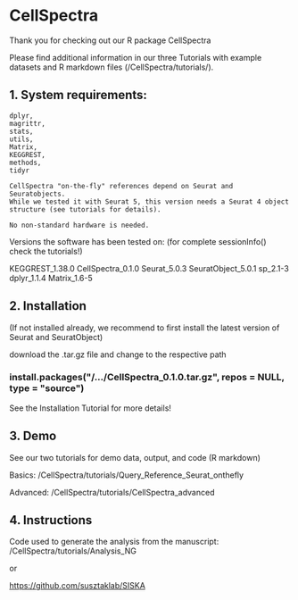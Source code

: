 # CellSpectra

Thank you for checking out our R package CellSpectra

Please find additional information in our three Tutorials with example datasets 
and R markdown files (/CellSpectra/tutorials/).

## 1. System requirements:

    dplyr,
    magrittr,
    stats,
    utils,
    Matrix,
    KEGGREST, 
    methods, 
    tidyr

    CellSpectra "on-the-fly" references depend on Seurat and Seuratobjects. 
    While we tested it with Seurat 5, this version needs a Seurat 4 object 
    structure (see tutorials for details).
    
    No non-standard hardware is needed. 
    
Versions the software has been tested on:
(for complete sessionInfo() check the tutorials!)

KEGGREST_1.38.0 CellSpectra_0.1.0 Seurat_5.0.3 SeuratObject_5.0.1
sp_2.1-3 dplyr_1.1.4 Matrix_1.6-5

## 2. Installation
(If not installed already, we recommend to first install the latest version of Seurat 
and SeuratObject)

download the .tar.gz file and change to the respective path


### install.packages("/.../CellSpectra_0.1.0.tar.gz", repos = NULL, type = "source")

See the Installation Tutorial for more details!

## 3. Demo
See our two tutorials for demo data, output, and code (R markdown)

Basics: 
/CellSpectra/tutorials/Query_Reference_Seurat_onthefly

Advanced: 
/CellSpectra/tutorials/CellSpectra_advanced

## 4. Instructions 
Code used to generate the analysis from the manuscript: 
/CellSpectra/tutorials/Analysis_NG

or

https://github.com/susztaklab/SISKA

    
  

